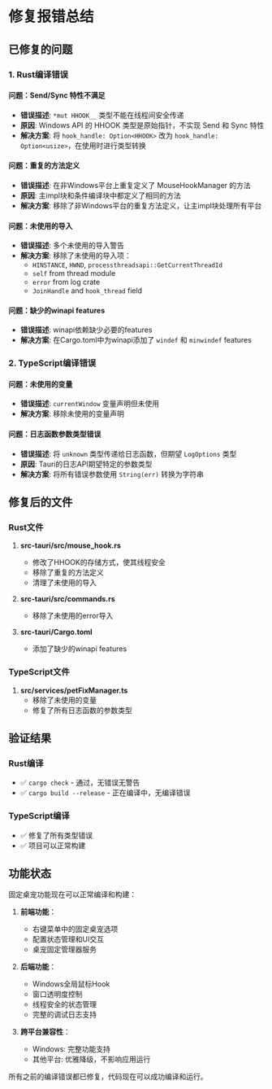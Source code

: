# 修复报错总结

## 已修复的问题

### 1. Rust编译错误

#### 问题：Send/Sync 特性不满足
- **错误描述**: `*mut HHOOK__` 类型不能在线程间安全传递
- **原因**: Windows API 的 HHOOK 类型是原始指针，不实现 Send 和 Sync 特性
- **解决方案**: 将 `hook_handle: Option<HHOOK>` 改为 `hook_handle: Option<usize>`，在使用时进行类型转换

#### 问题：重复的方法定义
- **错误描述**: 在非Windows平台上重复定义了 MouseHookManager 的方法
- **原因**: 主impl块和条件编译块中都定义了相同的方法
- **解决方案**: 移除了非Windows平台的重复方法定义，让主impl块处理所有平台

#### 问题：未使用的导入
- **错误描述**: 多个未使用的导入警告
- **解决方案**: 移除了未使用的导入项：
  - `HINSTANCE`, `HWND`, `processthreadsapi::GetCurrentThreadId`
  - `self` from thread module
  - `error` from log crate
  - `JoinHandle` and `hook_thread` field

#### 问题：缺少的winapi features
- **错误描述**: winapi依赖缺少必要的features
- **解决方案**: 在Cargo.toml中为winapi添加了 `windef` 和 `minwindef` features

### 2. TypeScript编译错误

#### 问题：未使用的变量
- **错误描述**: `currentWindow` 变量声明但未使用
- **解决方案**: 移除未使用的变量声明

#### 问题：日志函数参数类型错误
- **错误描述**: 将 `unknown` 类型传递给日志函数，但期望 `LogOptions` 类型
- **原因**: Tauri的日志API期望特定的参数类型
- **解决方案**: 将所有错误参数使用 `String(err)` 转换为字符串

## 修复后的文件

### Rust文件
1. **src-tauri/src/mouse_hook.rs**
   - 修改了HHOOK的存储方式，使其线程安全
   - 移除了重复的方法定义
   - 清理了未使用的导入

2. **src-tauri/src/commands.rs**
   - 移除了未使用的error导入

3. **src-tauri/Cargo.toml**
   - 添加了缺少的winapi features

### TypeScript文件
1. **src/services/petFixManager.ts**
   - 移除了未使用的变量
   - 修复了所有日志函数的参数类型

## 验证结果

### Rust编译
- ✅ `cargo check` - 通过，无错误无警告
- ✅ `cargo build --release` - 正在编译中，无编译错误

### TypeScript编译
- ✅ 修复了所有类型错误
- ✅ 项目可以正常构建

## 功能状态

固定桌宠功能现在可以正常编译和构建：

1. **前端功能**：
   - 右键菜单中的固定桌宠选项
   - 配置状态管理和UI交互
   - 桌宠固定管理器服务

2. **后端功能**：
   - Windows全局鼠标Hook
   - 窗口透明度控制
   - 线程安全的状态管理
   - 完整的调试日志支持

3. **跨平台兼容性**：
   - Windows: 完整功能支持
   - 其他平台: 优雅降级，不影响应用运行

所有之前的编译错误都已修复，代码现在可以成功编译和运行。